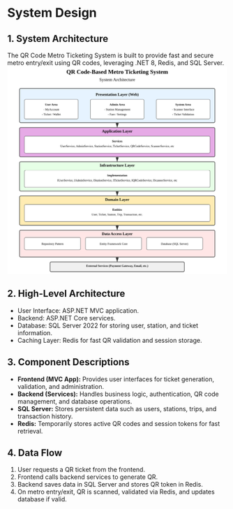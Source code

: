 
# System Design

## 1. System Architecture
The QR Code Metro Ticketing System is built to provide fast and secure metro entry/exit using QR codes, leveraging .NET 8, Redis, and SQL Server.
![Alt text](Images/system-architecture-one.svg)
## 2. High-Level Architecture
- User Interface: ASP.NET MVC application.
- Backend: ASP.NET Core services.
- Database: SQL Server 2022 for storing user, station, and ticket information.
- Caching Layer: Redis for fast QR validation and session storage.

## 3. Component Descriptions
- **Frontend (MVC App):** Provides user interfaces for ticket generation, validation, and administration.
- **Backend (Services):** Handles business logic, authentication, QR code management, and database operations.
- **SQL Server:** Stores persistent data such as users, stations, trips, and transaction history.
- **Redis:** Temporarily stores active QR codes and session tokens for fast retrieval.

## 4. Data Flow
1. User requests a QR ticket from the frontend.
2. Frontend calls backend services to generate QR.
3. Backend saves data in SQL Server and stores QR token in Redis.
4. On metro entry/exit, QR is scanned, validated via Redis, and updates database if valid.


